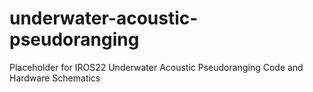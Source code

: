 # underwater-acoustic-pseudoranging
Placeholder for IROS22 Underwater Acoustic Pseudoranging Code and Hardware Schematics 
